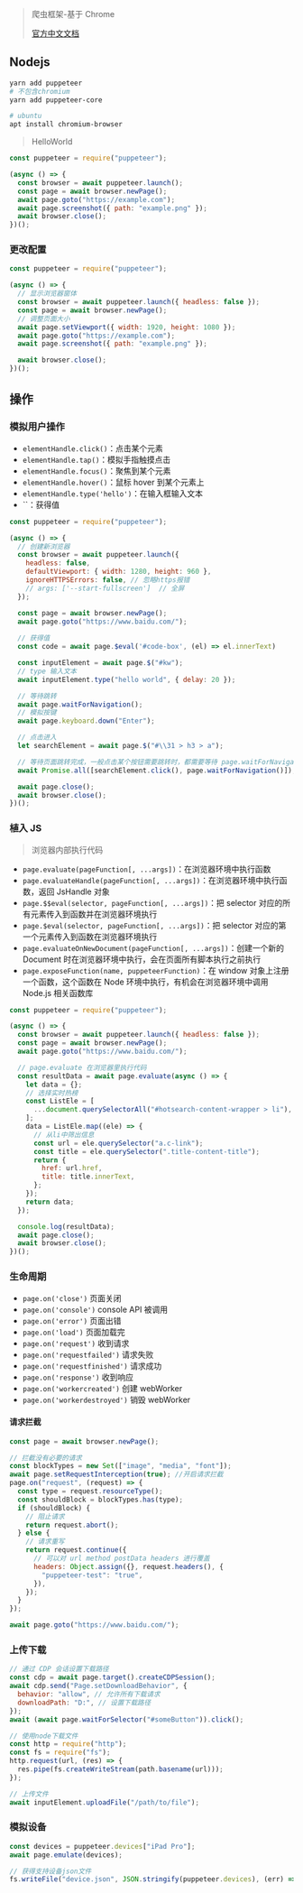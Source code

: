 <!--
title: Puppeteer
sort:
-->

> 爬虫框架-基于 Chrome
>
> [官方中文文档](https://zhaoqize.github.io/puppeteer-api-zh_CN/)

## Nodejs

```bash
yarn add puppeteer
# 不包含chromium
yarn add puppeteer-core

# ubuntu
apt install chromium-browser
```

> HelloWorld

```js
const puppeteer = require("puppeteer");

(async () => {
  const browser = await puppeteer.launch();
  const page = await browser.newPage();
  await page.goto("https://example.com");
  await page.screenshot({ path: "example.png" });
  await browser.close();
})();
```

### 更改配置

```js
const puppeteer = require("puppeteer");

(async () => {
  // 显示浏览器窗体
  const browser = await puppeteer.launch({ headless: false });
  const page = await browser.newPage();
  // 调整页面大小
  await page.setViewport({ width: 1920, height: 1080 });
  await page.goto("https://example.com");
  await page.screenshot({ path: "example.png" });

  await browser.close();
})();
```

## 操作

### 模拟用户操作

- `elementHandle.click()`：点击某个元素
- `elementHandle.tap()`：模拟手指触摸点击
- `elementHandle.focus()`：聚焦到某个元素
- `elementHandle.hover()`：鼠标 hover 到某个元素上
- `elementHandle.type('hello')`：在输入框输入文本
- ``：获得值

```js
const puppeteer = require("puppeteer");

(async () => {
  // 创建新浏览器
  const browser = await puppeteer.launch({
    headless: false,
    defaultViewport: { width: 1280, height: 960 },
    ignoreHTTPSErrors: false, // 忽略https报错
    // args: ['--start-fullscreen']  // 全屏
  });

  const page = await browser.newPage();
  await page.goto("https://www.baidu.com/");
  
  // 获得值
  const code = await page.$eval('#code-box', (el) => el.innerText)

  const inputElement = await page.$("#kw");
  // type 输入文本
  await inputElement.type("hello world", { delay: 20 });

  // 等待跳转
  await page.waitForNavigation();
  // 模拟按键
  await page.keyboard.down("Enter");

  // 点击进入
  let searchElement = await page.$("#\\31 > h3 > a");

  // 等待页面跳转完成，一般点击某个按钮需要跳转时，都需要等待 page.waitForNavigation() 执行完毕才表示跳转成功
  await Promise.all([searchElement.click(), page.waitForNavigation()]);

  await page.close();
  await browser.close();
})();
```

### 植入 JS

> 浏览器内部执行代码

- `page.evaluate(pageFunction[, ...args])`：在浏览器环境中执行函数
- `page.evaluateHandle(pageFunction[, ...args])`：在浏览器环境中执行函数，返回 JsHandle 对象
- `page.$$eval(selector, pageFunction[, ...args])`：把 selector 对应的所有元素传入到函数并在浏览器环境执行
- `page.$eval(selector, pageFunction[, ...args])`：把 selector 对应的第一个元素传入到函数在浏览器环境执行
- `page.evaluateOnNewDocument(pageFunction[, ...args])`：创建一个新的 Document 时在浏览器环境中执行，会在页面所有脚本执行之前执行
- `page.exposeFunction(name, puppeteerFunction)`：在 window 对象上注册一个函数，这个函数在 Node 环境中执行，有机会在浏览器环境中调用 Node.js 相关函数库

```js
const puppeteer = require("puppeteer");

(async () => {
  const browser = await puppeteer.launch({ headless: false });
  const page = await browser.newPage();
  await page.goto("https://www.baidu.com/");

  // page.evaluate 在浏览器里执行代码
  const resultData = await page.evaluate(async () => {
    let data = {};
    // 选择实时热榜
    const ListEle = [
      ...document.querySelectorAll("#hotsearch-content-wrapper > li"),
    ];
    data = ListEle.map((ele) => {
      // 从li中筛出信息
      const url = ele.querySelector("a.c-link");
      const title = ele.querySelector(".title-content-title");
      return {
        href: url.href,
        title: title.innerText,
      };
    });
    return data;
  });

  console.log(resultData);
  await page.close();
  await browser.close();
})();
```

### 生命周期

- `page.on('close')` 页面关闭
- `page.on('console')` console API 被调用
- `page.on('error')` 页面出错
- `page.on('load')` 页面加载完
- `page.on('request')` 收到请求
- `page.on('requestfailed')` 请求失败
- `page.on('requestfinished')` 请求成功
- `page.on('response')` 收到响应
- `page.on('workercreated')` 创建 webWorker
- `page.on('workerdestroyed')` 销毁 webWorker

#### 请求拦截

```js
const page = await browser.newPage();

// 拦截没有必要的请求
const blockTypes = new Set(["image", "media", "font"]);
await page.setRequestInterception(true); //开启请求拦截
page.on("request", (request) => {
  const type = request.resourceType();
  const shouldBlock = blockTypes.has(type);
  if (shouldBlock) {
    // 阻止请求
    return request.abort();
  } else {
    // 请求重写
    return request.continue({
      // 可以对 url method postData headers 进行覆盖
      headers: Object.assign({}, request.headers(), {
        "puppeteer-test": "true",
      }),
    });
  }
});

await page.goto("https://www.baidu.com/");
```

### 上传下载

```js
// 通过 CDP 会话设置下载路径
const cdp = await page.target().createCDPSession();
await cdp.send("Page.setDownloadBehavior", {
  behavior: "allow", // 允许所有下载请求
  downloadPath: "D:", // 设置下载路径
});
await (await page.waitForSelector("#someButton")).click();

// 使用node下载文件
const http = require("http");
const fs = require("fs");
http.request(url, (res) => {
  res.pipe(fs.createWriteStream(path.basename(url)));
});

// 上传文件
await inputElement.uploadFile("/path/to/file");
```

### 模拟设备

```js
const devices = puppeteer.devices["iPad Pro"];
await page.emulate(devices);

// 获得支持设备json文件
fs.writeFile("device.json", JSON.stringify(puppeteer.devices), (err) => {});
```
